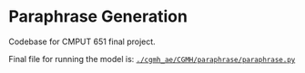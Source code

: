 # Paraphrase Generation
Codebase for CMPUT 651 final project.

Final file for running the model is:‌ [`./cgmh_ae/CGMH/paraphrase/paraphrase.py`](./cgmh_ae/CGMH/paraphrase/paraphrase.py)

